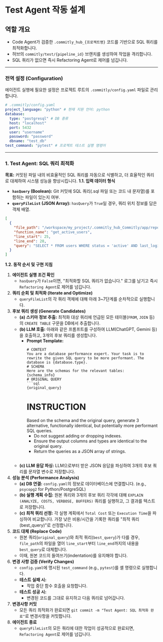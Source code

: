 # Test Agent 작동 설계

## 역할 개요
- Code Agent가 검증한 `.commitly_hub_{프로젝트명}` 코드를 기반으로 SQL 쿼리를 최적화합니다.
- 허브의 `commitly/test/{pipeline_id}` 브랜치를 생성하여 작업을 격리합니다.
- SQL 쿼리가 없으면 즉시 Refactoring Agent로 제어를 넘깁니다.

---

### **전역 설정 (Configuration)**
에이전트 실행에 필요한 설정은 프로젝트 루트의 `.commitly/config.yaml` 파일로 관리합니다.
```yaml
# .commitly/config.yaml
project_language: "python" # 현재 지원 언어: python
database:
  type: "postgresql" # DB 종류
  host: "localhost"
  port: 5432
  user: "username"
  password: "password"
  dbname: "test_db"
test_command: "pytest" # 프로젝트 테스트 실행 명령어
```
---
### **1. Test Agent: SQL 쿼리 최적화**
**목표:** 커밋된 파일 내의 비효율적인 SQL 쿼리를 자동으로 식별하고, 더 효율적인 쿼리로 대체하여 시스템 성능을 향상시킵니다.
**1.1. 입력 데이터 형식**
- **`hasQuery` (Boolean):** Git 커밋에 SQL 쿼리(.sql 파일 또는 코드 내 문자열)를 포함하는 파일이 있는지 여부.
- **`queryFileList` (JSON Array):** `hasQuery`가 `True`일 경우, 쿼리 위치 정보를 담은 객체 배열.
```json
[
  {
    "file_path": "/workspace/my_project/.commitly_hub_Commitly/app/repository.py",
    "function_name": "get_active_users",
    "line_start": 25,
    "line_end": 28,
    "query": "SELECT * FROM users WHERE status = 'active' AND last_login > '2024-01-01';"
  }
]
```
**1.2. 동작 순서 및 구현 지침**
1.  **에이전트 실행 조건 확인**
    - `hasQuery`가 `False`이면, "최적화할 SQL 쿼리가 없습니다." 로그를 남기고 즉시 `Refactoring Agent`로 제어를 넘깁니다.
2.  **쿼리 순회 및 최적화 (Iterate and Optimize)**
    - `queryFileList`의 각 쿼리 객체에 대해 아래 3~7단계를 순차적으로 실행합니다.
3.  **후보 쿼리 생성 (Generate Candidates)**
    - **(a) 스키마 정보 추출:** 최적화 대상 쿼리에 언급된 모든 테이블(`FROM`, `JOIN` 등)의 `CREATE TABLE` 구문을 DB에서 추출합니다.
    - **(b) LLM 호출:** 아래와 같은 프롬프트를 구성하여 LLM(ChatGPT, Gemini 등)을 호출하고, 3개의 후보 쿼리를 생성합니다.
        - **Prompt Template:**
          ```
          # CONTEXT
          You are a database performance expert. Your task is to rewrite the given SQL query to be more performant. The database is {database.type}.
          # SCHEMA
          Here are the schemas for the relevant tables:
          {schema_info}
          # ORIGINAL QUERY
          ```sql
          {original_query}
          ```
          # INSTRUCTION
          Based on the schema and the original query, generate 3 alternative, functionally identical, but potentially more performant SQL queries.
          - Do not suggest adding or dropping indexes.
          - Ensure the output columns and types are identical to the original query.
          - Return the queries as a JSON array of strings.
          ```
    - **(c) LLM 응답 파싱:** LLM으로부터 받은 JSON 응답을 파싱하여 3개의 후보 쿼리를 문자열 변수로 저장합니다.
4.  **성능 분석 (Performance Analysis)**
    - **(a) DB 연결:** `config.yaml`의 정보로 데이터베이스에 연결합니다. (e.g., `psycopg2` for Python/PostgreSQL)
    - **(b) 실행 계획 수집:** 원본 쿼리와 3개의 후보 쿼리 각각에 대해 `EXPLAIN (ANALYZE, COSTS, VERBOSE, BUFFERS)` 쿼리를 실행하고, 그 결과를 텍스트로 저장합니다.
    - **(c) 최적 쿼리 선정:** 각 실행 계획에서 `Total Cost` 또는 `Execution Time`을 파싱하여 비교합니다. 가장 낮은 비용/시간을 기록한 쿼리를 "최적 쿼리(best_query)"로 선정합니다.
5.  **코드 대체 (Replace Code)**
    - 원본 쿼리(`original_query`)와 최적 쿼리(`best_query`)가 다를 경우, `file_path`의 파일을 열어 `line_start`부터 `line_end`까지의 내용을 `best_query`로 대체합니다.
    - 이때, 원본 코드의 들여쓰기(indentation)를 유지해야 합니다.
6.  **변경 사항 검증 (Verify Changes)**
    - `config.yaml`에 명시된 `test_command` (e.g., `pytest`)를 셸 명령으로 실행합니다.
    - **테스트 실패 시:**
        - 작업 중단 함수 호출을 요청합니다.
    - **테스트 성공 시:**
        - 변경된 코드를 그대로 유지하고 다음 쿼리로 넘어갑니다.
7.  **변경사항 커밋**
    - 모든 쿼리 최적화가 완료되면 `git commit -m "Test Agent: SQL 최적화 완료"`로 변경사항을 커밋합니다.
8.  **에이전트 종료**
    - `queryFileList`의 모든 쿼리에 대한 작업이 성공적으로 완료되면, `Refactoring Agent`로 제어를 넘깁니다.

